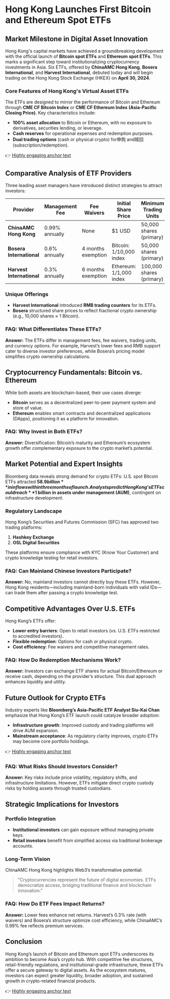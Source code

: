 # Hong Kong Launches First Bitcoin and Ethereum Spot ETFs  

## Market Milestone in Digital Asset Innovation  

Hong Kong's capital markets have achieved a groundbreaking development with the official launch of **Bitcoin spot ETFs** and **Ethereum spot ETFs**. This marks a significant step toward institutionalizing cryptocurrency investments in Asia. Six ETFs, offered by **ChinaAMC Hong Kong**, **Bosera International**, and **Harvest International**, debuted today and will begin trading on the Hong Kong Stock Exchange (HKEX) on **April 30, 2024**.  

### Core Features of Hong Kong's Virtual Asset ETFs  

The ETFs are designed to mirror the performance of Bitcoin and Ethereum through **CME CF Bitcoin Index** or **CME CF Ethereum Index (Asia-Pacific Closing Price)**. Key characteristics include:  
- **100% asset allocation** to Bitcoin or Ethereum, with no exposure to derivatives, securities lending, or leverage.  
- **Cash reserves** for operational expenses and redemption purposes.  
- **Dual trading options** (cash or physical crypto) for申购 and赎回 (subscription/redemption).  

👉 [Highly engaging anchor text](https://bit.ly/okx-bonus)  

## Comparative Analysis of ETF Providers  

Three leading asset managers have introduced distinct strategies to attract investors:  

| **Provider**         | **Management Fee** | **Fee Waivers**               | **Initial Share Price** | **Minimum Trading Units** |  
|-----------------------|--------------------|-------------------------------|--------------------------|---------------------------|  
| **ChinaAMC Hong Kong** | 0.99% annually     | None                          | $1 USD                   | 50,000 shares (primary)   |  
| **Bosera International** | 0.6% annually    | 4 months exemption            | Bitcoin: 1/10,000 index  | 50,000 shares (primary)   |  
| **Harvest International** | 0.3% annually    | 6 months exemption            | Ethereum: 1/1,000 index  | 100,000 shares (primary)  |  

### Unique Offerings  
- **Harvest International** introduced **RMB trading counters** for its ETFs.  
- **Bosera** structured share prices to reflect fractional crypto ownership (e.g., 10,000 shares ≈ 1 Bitcoin).  

### FAQ: What Differentiates These ETFs?  
**Answer:** The ETFs differ in management fees, fee waivers, trading units, and currency options. For example, Harvest’s lower fees and RMB support cater to diverse investor preferences, while Bosera’s pricing model simplifies crypto ownership calculations.  

## Cryptocurrency Fundamentals: Bitcoin vs. Ethereum  

While both assets are blockchain-based, their use cases diverge:  
- **Bitcoin** serves as a decentralized peer-to-peer payment system and store of value.  
- **Ethereum** enables smart contracts and decentralized applications (DApps), positioning it as a platform for innovation.  

### FAQ: Why Invest in Both ETFs?  
**Answer:** Diversification: Bitcoin’s maturity and Ethereum’s ecosystem growth offer complementary exposure to the crypto market’s potential.  

## Market Potential and Expert Insights  

Bloomberg data reveals strong demand for crypto ETFs: U.S. spot Bitcoin ETFs attracted **$58.9 billion** in inflows within three months of launch. Analysts predict Hong Kong’s ETFs could reach **$1 billion in assets under management (AUM)**, contingent on infrastructure development.  

### Regulatory Landscape  
Hong Kong’s Securities and Futures Commission (SFC) has approved two trading platforms:  
1. **Hashkey Exchange**  
2. **OSL Digital Securities**  

These platforms ensure compliance with KYC (Know Your Customer) and crypto knowledge testing for retail investors.  

### FAQ: Can Mainland Chinese Investors Participate?  
**Answer:** No, mainland investors cannot directly buy these ETFs. However, Hong Kong residents—including mainland-born individuals with valid IDs—can trade them after passing a crypto knowledge test.  

## Competitive Advantages Over U.S. ETFs  

Hong Kong’s ETFs offer:  
- **Lower entry barriers**: Open to retail investors (vs. U.S. ETFs restricted to accredited investors).  
- **Flexible redemption**: Options for cash or physical crypto.  
- **Cost efficiency**: Fee waivers and competitive management rates.  

### FAQ: How Do Redemption Mechanisms Work?  
**Answer:** Investors can exchange ETF shares for actual Bitcoin/Ethereum or receive cash, depending on the provider’s structure. This dual approach enhances liquidity and utility.  

## Future Outlook for Crypto ETFs  

Industry experts like **Bloomberg’s Asia-Pacific ETF Analyst Siu-Kai Chan** emphasize that Hong Kong’s ETF launch could catalyze broader adoption:  
- **Infrastructure growth**: Improved custody and trading platforms will drive AUM expansion.  
- **Mainstream acceptance**: As regulatory clarity improves, crypto ETFs may become core portfolio holdings.  

👉 [Highly engaging anchor text](https://bit.ly/okx-bonus)  

### FAQ: What Risks Should Investors Consider?  
**Answer:** Key risks include price volatility, regulatory shifts, and infrastructure limitations. However, ETFs mitigate direct crypto custody risks by holding assets through trusted custodians.  

## Strategic Implications for Investors  

### Portfolio Integration  
- **Institutional investors** can gain exposure without managing private keys.  
- **Retail investors** benefit from simplified access via traditional brokerage accounts.  

### Long-Term Vision  
ChinaAMC Hong Kong highlights Web3’s transformative potential:  
> "Cryptocurrencies represent the future of digital economies. ETFs democratize access, bridging traditional finance and blockchain innovation."  

### FAQ: How Do ETF Fees Impact Returns?  
**Answer:** Lower fees enhance net returns. Harvest’s 0.3% rate (with waivers) and Bosera’s structure optimize cost efficiency, while ChinaAMC’s 0.99% fee reflects premium services.  

## Conclusion  

Hong Kong’s launch of Bitcoin and Ethereum spot ETFs underscores its ambition to become Asia’s crypto hub. With competitive fee structures, retail-friendly regulations, and institutional-grade infrastructure, these ETFs offer a secure gateway to digital assets. As the ecosystem matures, investors can expect greater liquidity, broader adoption, and sustained growth in crypto-related financial products.  

👉 [Highly engaging anchor text](https://bit.ly/okx-bonus)  
